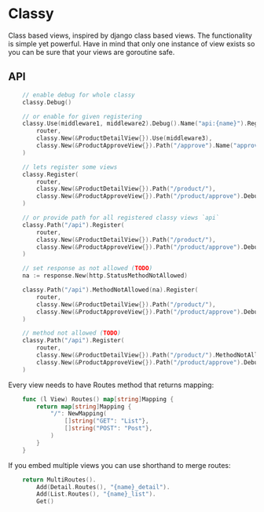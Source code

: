 # Classy

Class based views, inspired by django class based views. The functionality is simple yet powerful.
Have in mind that only one instance of view exists so you can be sure that your views are goroutine safe. 

## API

```go
    // enable debug for whole classy
    classy.Debug()

    // or enable for given registering
    classy.Use(middleware1, middleware2).Debug().Name("api:{name}").Register(
        router,
        classy.New(&ProductDetailView{}).Use(middleware3),
        classy.New(&ProductApproveView{}).Path("/approve").Name("approve"),
    )

    // lets register some views
    classy.Register(
        router,
        classy.New(&ProductDetailView{}).Path("/product/"),
        classy.New(&ProductApproveView{}).Path("/product/approve").Debug(),
    )

    // or provide path for all registered classy views `api`
    classy.Path("/api").Register(
        router,
        classy.New(&ProductDetailView{}).Path("/product/"),
        classy.New(&ProductApproveView{}).Path("/product/approve").Debug(),
    )

    // set response as not allowed (TODO)
    na := response.New(http.StatusMethodNotAllowed)

    classy.Path("/api").MethodNotAllowed(na).Register(
        router,
        classy.New(&ProductDetailView{}).Path("/product/"),
        classy.New(&ProductApproveView{}).Path("/product/approve").Debug(),
    )

    // method not allowed (TODO)
    classy.Path("/api").Register(
        router,
        classy.New(&ProductDetailView{}).Path("/product/").MethodNotAllowed(na),
        classy.New(&ProductApproveView{}).Path("/product/approve").Debug().MethodNotAllowed(na),
    )
```

Every view needs to have Routes method that returns mapping:

```go
    func (l View) Routes() map[string]Mapping {
        return map[string]Mapping {
            "/": NewMapping(
                []string("GET": "List"},
                []string("POST": "Post"},
            )
        }
    }
```

If you embed multiple views you can use shorthand to merge routes:

```go
    return MultiRoutes().
        Add(Detail.Routes(), "{name}_detail").
        Add(List.Routes(), "{name}_list").
        Get()
```
    